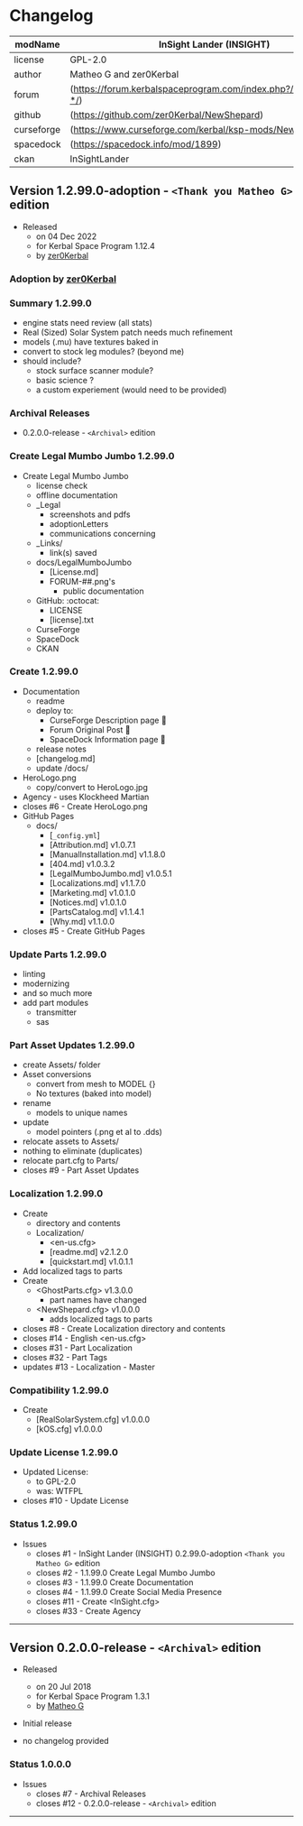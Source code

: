# Changelog  
  
| modName    | InSight Lander (INSIGHT)                                          |
| ---------- | ----------------------------------------------------------------- |
| license    | GPL-2.0                                                           |
| author     | Matheo G and zer0Kerbal                                           |
| forum      | (https://forum.kerbalspaceprogram.com/index.php?/topic/210824-*/) |
| github     | (https://github.com/zer0Kerbal/NewShepard)                        |
| curseforge | (https://www.curseforge.com/kerbal/ksp-mods/NewShepard)           |
| spacedock  | (https://spacedock.info/mod/1899)                                 |
| ckan       | InSightLander                                                     |

## Version 1.2.99.0-adoption - `<Thank you Matheo G>` edition

* Released
  * on 04 Dec 2022
  * for Kerbal Space Program 1.12.4
  * by [zer0Kerbal](https://github.com/zer0Kerbal)

### Adoption by [zer0Kerbal](https://github.com/zer0Kerbal)

### Summary 1.2.99.0

* engine stats need review (all stats)
* Real (Sized) Solar System patch needs much refinement
* models (.mu) have textures baked in
* convert to stock leg modules? (beyond me)
* should include?
  * stock surface scanner module?
  * basic science ?
  * a custom experiement (would need to be provided)

### Archival Releases

* 0.2.0.0-release - `<Archival>` edition

### Create Legal Mumbo Jumbo 1.2.99.0

* Create Legal Mumbo Jumbo
  * license check
  * offline documentation
  * _Legal
    * screenshots and pdfs
    * adoptionLetters
    * communications concerning
  * _Links/
    * link(s) saved
  * docs/LegalMumboJumbo
    * [License.md]
    * FORUM-##.png's
      * public documentation
  * GitHub: :octocat:
    * LICENSE
    * [license].txt
  * CurseForge
  * SpaceDock
  * CKAN

### Create 1.2.99.0

* Documentation
  * readme
  * deploy to:
    * CurseForge Description page 🤬
    * Forum Original Post 🐰
    * SpaceDock Information page 🌮
  * release notes
  * [changelog.md]
  * update /docs/
* HeroLogo.png
  * copy/convert to HeroLogo.jpg
* Agency - uses Klockheed Martian
* closes #6 - Create HeroLogo.png
* GitHub Pages
  * docs/
    * [`_config.yml`]
    * [Attribution.md] v1.0.7.1
    * [ManualInstallation.md] v1.1.8.0
    * [404.md] v1.0.3.2
    * [LegalMumboJumbo.md] v1.0.5.1
    * [Localizations.md] v1.1.7.0
    * [Marketing.md] v1.0.1.0
    * [Notices.md] v1.0.1.0
    * [PartsCatalog.md] v1.1.4.1
    * [Why.md] v1.1.0.0
* closes #5 - Create GitHub Pages

### Update Parts 1.2.99.0

* linting
* modernizing
* and so much more
* add part modules
  * transmitter
  * sas

### Part Asset Updates 1.2.99.0

* create Assets/ folder
* Asset conversions
  * convert from mesh to MODEL {}
  * No textures (baked into model)
* rename
  * models to unique names
* update
  * model pointers (.png et al to .dds)
* relocate assets to Assets/
* nothing to eliminate (duplicates)
* relocate part.cfg to Parts/
* closes #9 - Part Asset Updates

### Localization 1.2.99.0

* Create
  * directory and contents
  * Localization/
    * <en-us.cfg>
    * [readme.md] v2.1.2.0
    * [quickstart.md] v1.0.1.1
* Add localized tags to parts
* Create
  * <GhostParts.cfg> v1.3.0.0
    * part names have changed
  * <NewShepard.cfg> v1.0.0.0
    * adds localized tags to parts
* closes #8 - Create Localization directory and contents
* closes #14 - English <en-us.cfg>
* closes #31 - Part Localization
* closes #32 - Part Tags
* updates #13 - Localization - Master

### Compatibility 1.2.99.0

* Create
  * [RealSolarSystem.cfg] v1.0.0.0
  * [kOS.cfg] v1.0.0.0

### Update License 1.2.99.0

* Updated License:
  * to GPL-2.0
  * was: WTFPL
* closes #10 - Update License

### Status 1.2.99.0

* Issues
  * closes #1 - InSight Lander (INSIGHT) 0.2.99.0-adoption `<Thank you Matheo G>` edition
  * closes #2 - 1.1.99.0 Create Legal Mumbo Jumbo
  * closes #3 - 1.1.99.0 Create Documentation
  * closes #4 - 1.1.99.0 Create Social Media Presence
  * closes #11 - Create <InSight.cfg>
  * closes #33 - Create Agency

---

## Version 0.2.0.0-release - `<Archival>` edition

* Released
  * on 20 Jul 2018
  * for Kerbal Space Program 1.3.1
  * by [Matheo G](https://forum.kerbalspaceprogram.com/index.php?/profile/185325-*/)

* Initial release
* no changelog provided

### Status 1.0.0.0

* Issues
  * closes #7 - Archival Releases
  * closes #12 - 0.2.0.0-release - `<Archival>` edition

---
